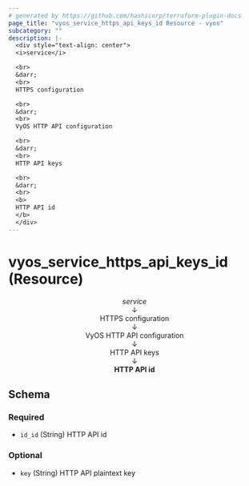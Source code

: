 ```yaml
---
# generated by https://github.com/hashicorp/terraform-plugin-docs
page_title: "vyos_service_https_api_keys_id Resource - vyos"
subcategory: ""
description: |-
  <div style="text-align: center">
  <i>service</i>

  <br>
  &darr;
  <br>
  HTTPS configuration

  <br>
  &darr;
  <br>
  VyOS HTTP API configuration

  <br>
  &darr;
  <br>
  HTTP API keys

  <br>
  &darr;
  <br>
  <b>
  HTTP API id
  </b>
  </div>
---
```


# vyos_service_https_api_keys_id (Resource)

<div style="text-align: center">
<i>service</i>

<br>
&darr;
<br>
HTTPS configuration

<br>
&darr;
<br>
VyOS HTTP API configuration

<br>
&darr;
<br>
HTTP API keys

<br>
&darr;
<br>
<b>
HTTP API id
</b>
</div>



<!-- schema generated by tfplugindocs -->
## Schema

### Required

- `id_id` (String) HTTP API id

### Optional

- `key` (String) HTTP API plaintext key
